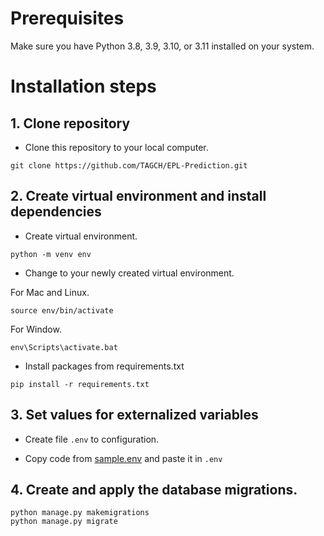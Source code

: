 # Prerequisites
Make sure you have Python 3.8, 3.9, 3.10, or 3.11 installed on your system.


# Installation steps

## 1. Clone repository

- Clone this repository to your local computer.

```
git clone https://github.com/TAGCH/EPL-Prediction.git
```

## 2. Create virtual environment and install dependencies

- Create virtual environment.

```
python -m venv env
```

- Change to your newly created virtual environment.

For Mac and Linux.
```
source env/bin/activate
```
For Window.
```
env\Scripts\activate.bat
```

- Install packages from requirements.txt

```
pip install -r requirements.txt
```

## 3. Set values for externalized variables
- Create file `.env` to configuration.

- Copy code from [sample.env](sample.env) and paste it in `.env`

## 4. Create and apply the database migrations.



```
python manage.py makemigrations
python manage.py migrate
```
